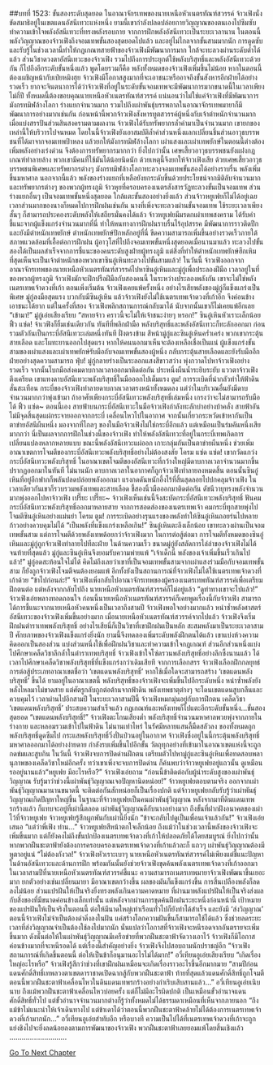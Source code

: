 ##บทที่ 1523: ขั้นสองระดับสุดยอด
ในอาณาจักรเทพของนายเหนือหัวเนตรทัณฑ์สวรรค์ จ้าวเฟิงนั่งขัดสมาธิอยู่ในเขตแดนอัสนีเทวะแห่งหนึ่ง
ยามนี้เขากำลังปลดปล่อยกายวิญญาณของตนเองไปซึมซับทำความเข้าใจพลังอัสนีเทวะที่ทรงพลังรอบกาย
จากการฝึกพลังอัสนีเทวะเป็นระยะเวลานาน ในตอนนี้พลังวิญญาณของจ้าวเฟิงถึงจอมเทพขั้นสองสุดยอดไปแล้ว และอยู่ไม่ไกลจากขั้นสามมากนัก
การดูดซับและรับรู้ในช่วงเวลานี้ทำให้กฎเกณฑสายฟ้าของจ้าวเฟิงมีพัฒนาการมาก ใกล้จะทะลวงผ่านระดับต่ำได้แล้ว
ส่วนวิชาดวงตาอัสนีเทวะของจ้าวเฟิง รวมไปถึงการประยุกต์ใช้พลังบริสุทธิ์และพลังอัสนีเทวะด้วยกัน ก็ไปถึงอีกระดับขั้นหนึ่งแล้ว
พูดโดยรวมก็คือ พลังทั้งหมดของจ้าวเฟิงเพิ่มขึ้นไม่น้อย หากในตอนนี้ต้องเผชิญหน้ากับเป่ยหมิงฮุย จ้าวเฟิงมีโอกาสสูงมากที่จะเอาชนะหรืออาจถึงขั้นสังหารอีกฝ่ายได้อย่างรวดเร็ว
ยากจะจินตนาการได้ว่าจ้าวเฟิงที่อยู่ในระดับขั้นจอมเทพจะมีพัฒนาการมากขนาดนี้ในเวลาเพียงไม่กี่ปี ทั้งหมดนี้ต้องขอบคุณนายเหนือหัวเนตรทัณฑ์สวรรค์
แน่นอนว่าไม่ใช่แค่จ้าวเฟิงที่มีพัฒนาการ
มังกรทมิฬล้างโลกา ร่างแยกจำนวนมาก รวมไปถึงเผ่าพันธุ์บรรพกาลในอาณาจักรเทพมายาก็มีพัฒนาการอย่างมากเช่นกัน
ก่อนหน้านี้พวกจ้าวเฟิงสังหารทูตสวรรค์ผู้หนึ่งกับเจ้าตำหนักจำนวนมาก เมื่อแบ่งสรรปันส่วนสินสงครามตามผลงาน จ้าวเฟิงได้รับทรัพยากรล้ำค่ามาเป็นจำนวนมาก เขายกของเหล่านี้ให้บริวารไปจนหมด
โดยในนี้จ้าวเฟิงยังเอาสมบัติล้ำค่าส่วนหนึ่งแลกเปลี่ยนชิ้นส่วนอาวุธบรรพชนที่ได้มาจากจอมเทพป้าหลง แล้วยกให้มังกรทมิฬล้างโลกา
เผ่าแสงและเผ่าเทพยักษ์ในตอนนี้ต่างต้องเพิ่มพลังอย่างเร่งด่วน จึงต้องการทรัพยากรมากกว่า ยิ่งไปกว่านั้น เศษเสี้ยวอาวุธบรรพชนยังแฝงกฎเกณฑ์ทำลายล้าง พวกเขามีคนที่ใช้มันได้น้อยนิดนัก ด้วยเหตุนี้จึงยกให้จ้าวเฟิงเสีย
ด้วยเศษเสี้ยวอาวุธบรรพชนพิเศษและทรัพยากรต่างๆ มังกรทมิฬล้างโลกาทะลวงจอมเทพขั้นสองได้อย่างราบรื่น พลังเพิ่มขึ้นมหาศาล
นอกจากนี้แล้ว พลังของร่างแยกที่เหลือยังยกระดับขึ้นด้วยประโยชน์จากมิติลับจำนวนมากและทรัพยากรต่างๆ ของพวกผู้ทรงภูมิ จ้าวหุยที่ครอบครองเนตรสังสารวัฏทะลวงขั้นเป็นจอมเทพ ส่วนร่างแยกอื่นๆ เป็นจอมเทพขั้นหนึ่งสุดยอด ใกล้แตะขั้นสองอย่างยิ่งแล้ว
ส่วนจ้าวหยูเฟยก็ไม่ได้อยู่เฉย เวลาส่วนมากของนางก็หมดไปการฝึกฝนเช่นกัน
นางที่เพิ่งจะทะลวงผ่านขั้นจอมเทพ ใช้ระยะเวลาเพียงสั้นๆ ก็สามารถประคองระดับพลังให้เสถียรมั่นคงได้แล้ว
จ้าวหยูเฟยมีมรดกเผ่าเทพสงคราม ได้รับคำชี้แนะจากผู้แข็งแกร่งจำนวนมากที่นี่ ทำให้หนทางการฝึกฝนราบรื่นไร้อุปสรรค มีพัฒนาการราวติดปีก
และยังมีตำหนักเทพยักษ์
ตำหนักเทพยักษ์ปักหลักอยู่ที่นี่ ขีดความสามารถเพิ่มขึ้นอย่างรวดเร็วภายใต้สภาพแวดล้อมที่เอื้อต่อการฝึกฝน
ผู้อาวุโสที่ไปถึงจอมเทพขั้นหนึ่งสุดยอดเมื่อนานมาแล้ว ทะลวงไปขั้นสองได้เป็นผลสำเร็จจากการชี้แนะของคนระดับสูงฝ่ายผู้ทรงภูมิ
แต่สิ่งที่ทำให้ตำหนักเทพยักษ์ฮึกเหิมที่สุดเห็นจะเป็นเจ้าตำหนักของพวกเขาซินอู๋เหินทะลวงไปขั้นสามแล้ว!
ในวันนี้ จ้าวเฟิงออกจากอาณาจักรเทพของนายเหนือหัวเนตรทัณฑ์สวรรค์ไปหาซินอู๋เหินและมู่กู่เพื่อประลองฝีมือ
เวลาอยู่ในที่ของพวกผู้ทรงภูมิ จ้าวเฟิงมักจะฝึกปรือฝีมือกับสองคนนี้ ในระหว่างประลองพลังกัน เขาจะไม่ใช่พลังเนตรเทพเจ้าดวงที่เก้า
ตอนเพิ่งเริ่มต้น จ้าวเฟิงเคยแพ้ครั้งหนึ่ง อย่างไรเสียพลังของมู่กู่ก็แข็งแกร่งเป็นพิเศษ มู่กู่ลงมือสุดแรง บวกกับมีซินอู๋เหิน แล้วจ้าวเฟิงยังไม่ใช้เนตรเทพเจ้าดวงที่เก้าอีก จึงค่อนข้างเอาชนะได้ยาก
แต่ในครั้งที่สอง จ้าวเฟิงพลิกสถานการณ์กลับมาได้ นับจากนั้นเขาก็ไม่เคยแพ้อีกเลย
“เข้ามา!”
มู่กู่เอ่ยเสียงเรียบ
“สหายจ้าว คราวนี้จะไม่ให้เจ้าชนะง่ายๆ หรอก!”
ซินอู๋เหินหัวเราะเล็กน้อย
ฟิ้ว แซ่ด!
จ้าเวฟิงก็ยิ้มเช่นเดียวกัน ทันทีที่พลิกฝ่ามือ พลังบริสุทธิ์และพลังอัสนีเทวะก็ทะลักออกมา ก่อนรวมตัวกันเป็นกระบี่อัสนีเทวะเล่มหนึ่งทันที
ฝั่งตรงข้าม สีหน้ามู่กู่และซินอู๋เหินคร่ำเคร่ง พวกเขากระตุ้นสายเลือด และโผทะยานออกไปสุดแรง
หากให้คนนอกมาเห็นจะต้องเหลือเชื่อเป็นแน่ ผู้แข็งแกร่งขั้นสามของเผ่าแสงและเผ่าเทพยักษ์รับมือกับจอมเทพขั้นสองผู้หนึ่ง กลับกระตุ้นสายเลือดและยังรับมืออีกฝ่ายอย่างสุดความสามารถ
ฟุ่บ!
มู่กู่กลายร่างเป็นระลอกแสงสีขาวสว่าง พุ่งกวาดไปหาจ้าวเฟิงอย่างรวดเร็ว จากนั้นโบกมือส่งคมดาบกาลเวลาออกมาติดต่อกัน ประหนึ่งผืนน้ำระยิบระยับ
แววตาจ้าวเฟิงตึงเครียด เขาแทงดาบอัสนีเทวะพลังบริสุทธิ์ในมือออกไปเต็มแรง
ตูม!
การระเบิดที่น่ากลัวทำให้ฟ้าดินสั่นสะเทือน
กระบี่ของจ้าวเฟิงทำลายดาบกาลเวลาตรงหน้าทั้งหมดลง
แต่ว่าในบริเวณอื่นยังมีดาบจำนวนมากกว่าพุ่งเข้ามา ถ้าอาศัยเพียงกระบี่อัสนีเทวะพลังบริสุทธิ์เล่มหนึ่ง เกรงว่าจะไม่สามารถรับมือได้
ฟิ้ว แซ่ด~
ตอนนี้เอง สายฟ้าบนกระบี่อัสนีเทวะในมือจ้าวเฟิงกำลังทะลักบ่าอย่างบ้าคลั่ง
สายฟ้าอันไม่มีจุดสิ้นสุดแผ่กระจายออกจากกระบี่ เคลื่อนไหวไปในอากาศ จากนั้นเกี่ยวกระหวัดเข้าหากันเป็นตาข่ายอัสนีผืนหนึ่ง
มองจากที่ไกลๆ ของในมือจ้าวเฟิงไม่ใช่กระบี่อีกแล้ว แต่เหมือนเป็นร่มคันหนึ่งเสียมากกว่า
นี่เป็นผลจากการฝึกในช่วงนี้ของจ้าวเฟิง ทำให้พลังอัสนีเทวะที่อยู่ในกระบี่เทพเกิดการเปลี่ยนแปลงหลากหลายแบบ
ขณะนี้พลังอัสนีเทวะแผ่ออก เกาะกลุ่มกันเป็นตาข่ายผืนหนึ่ง ช่วยเพิ่มอาณาเขตการโจมตีของกระบี่อัสนีเทวะพลังบริสุทธิ์อย่างไม่ต้องสงสัย
โครม แซ่ด แซ่ด!
เขากวัดแกว่งกระบี่อัสนีเทวะพลังบริสุทธิ์ ในอาณาเขตโจมตีของอัสนีเทวะที่กว้างใหญ่มีดาบกาลเวลาจำนวนมากขึ้นปรากฏออกมาในทันที
ไม่นานนัก ดาบกาลเวลาในอากาศก็ถูกจ้าวเฟิงทำลายลงหมดสิ้น
ตอนนั้นซินอู๋เหินที่อยู่อีกฟากก็พลันปลดปล่อยพลังออกมา
แรงกดดันหนักอึ้งไร้ที่สิ้นสุดลอยไปปกคลุมจ้าวเฟิง ในเวลาเดียวกันเขาก็รวบรวมพลังเทพและสายเลือด ชี้สองนิ้วมือออกมาติดต่อกัน ดัชนีวายุทรงพลังจำนวนมากพุ่งออกไปหาจ้าวเฟิง
เปรี๊ยะ เปรี๊ยะ~
จ้าวเฟิงเห็นเช่นนี้จึงสะบัดกระบี่อัสนีเทวะพลังบริสุทธิ์ ฟันคมกระบี่อัสนีเทวะพลังบริสุทธิ์ออกมาหลายสาย
จากการสอดส่องของเนตรเทพเจ้า คมกระบี่ทุกสายพุ่งไปโจมตีซินอู๋เหินอย่างแม่นยำ
โครม ตูม!
การระเบิดอย่างรุนแรงของพลังทำให้ซินอู๋เหินถอยร่นไปหลายก้าวอย่างควบคุมไม่ได้
“เป็นพลังที่แข็งแกร่งเหลือเกิน!”
ซินอู๋เหินตะลึงเล็กน้อย
เขาทะลวงผ่านเป็นจอมเทพขั้นสาม แต่การโจมตีด้วยพลังเทพด้อยกว่าจ้าวเฟิงมาก
ในการต่อสู้ต่อมา การโจมตีทั้งหมดของซินอู๋เหินและมู่กู่ถูกจ้าวเฟิงทำลายไปทีละฝ่าย
ในด้านความเร็ว ขนาดมู่กู่ยังสลัดการไล่ล่าของจ้าวเฟิงไม่ได้
จนท้ายที่สุดแล้ว มู่กู่และซินอู๋เหินจึงยอมรับความพ่ายแพ้
“เจ้าเด็กนี่ พลังของเจ้าเพิ่มขึ้นเร็วเกินไปแล้ว!”
มู่กู่อดสะท้อนใจไม่ได้
คิดไม่ถึงเลยว่าเขาที่เป็นจอมเทพขั้นสามจากเผ่าแสงร่วมมือกับจอมเทพขั้นสาม ก็ยังถูกจ้าวเฟิงโจมตีจนต้องยอมแพ้
อีกทั้งยังเป็นสถานการณ์ที่จ้าวเฟิงไม่ได้ใช้เนตรเทพเจ้าดวงที่เก้าด้วย
“ข้าไปก่อนล่ะ!”
จ้าวเฟิงเพิ่งกลับไปอาณาจักรเทพของผู้ครองเนตรเทพทัณฑ์สวรรค์เพื่อเตรียมฝึกตนต่อ
แต่หลังจากกลับไปถึง นายเหนือหัวเนตรทัณฑ์สวรรค์ก็ไม่อยู่แล้ว
“ดูท่าทางเขาจะไปแล้ว!”
จ้าวเฟิงเอ่ยพลางทอดถอนใจ
ก่อนนี้นายเหนือหัวเนตรทัณฑ์สวรรค์ก็เคยพูดเรื่องนี้กับจ้าวเฟิง สามารถได้การชี้แนะจากนายเหนือหัวคนหนึ่งเป็นเวลาถึงสามปี จ้าวเฟิงพอใจอย่างมากแล้ว
หนำซ้ำพลังศาสตร์อัสนีเทวะของจ้าวเฟิงเพิ่มขึ้นอย่างมาก
เมื่อนายเหนือหัวเนตรทัณฑ์สวรรค์จากไปแล้ว จ้าวเฟิงจึงเริ่มฝึกฝนตำราเทพพลังบริสุทธิ์ อย่างไรเสียนี่ก็เป็นวิชาที่เขาฝึกฝนเป็นหลัก
สะสมพลังมาเป็นระยะเวลาสามปี ศักยภาพของจ้าวเฟิงแข็งแกร่งยิ่งนัก ยามนี้จึงทดลองเพิ่มระดับพลังฝึกตนได้แล้ว
เขาแบ่งห้วงความคิดออกเป็นสองส่วน แบ่งส่วนหนึ่งใช้เพื่อฝึกฝนวิชาและทำความเข้าใจกฎเกณฑ์ ส่วนอีกส่วนหนึ่งแบ่งไปศึกษาเคล็ดวิชาลึกล้ำในตำราเทพบริสุทธิ์
จ้าวเฟิงเข้าใจโซ่ตรวนพลังบริสุทธิ์อย่างลึกซึ้งนานแล้ว ได้เวลาไปศึกษาเคล็ดวิชาพลังบริสุทธิ์ที่แข็งแกร่งกว่าเดิมเสียที
จากการเลือกสรร จ้าวเฟิงเลือกฝึกกลยุทธ์การต่อสู้ประเภทอาณาเขตชื่อว่า ‘เขตแดนพลังบริสุทธิ์’
หากใช้เมื่อใดจะสามารถสร้าง ‘เขตแดนพลังบริสุทธิ์’ ขึ้นได้
ยามอยู่ในอาณาเขตนี้ พลังบริสุทธิ์ของจ้าวเฟิงจะเพิ่มขึ้นไปอีกระดับหนึ่ง หนำซ้ำพลังยังหลั่งไหลมาไม่ขาดสาย
แต่ศัตรูกลับถูกต่อต้านจากฟ้าดิน พลังเทพธาตุต่างๆ จะโดนเขตแดนสูบกลืนและควบคุมไว้
เวลาผ่านไปอีกสามปี
ในระยะเวลาสามปีนี้ จ้าวเฟิงหมกมุ่นอยู่กับการฝึกตน
เคล็ดวิชา ‘เขตแดนพลังบริสุทธิ์’ ประสบความสำเร็จแล้ว กฎเกณฑ์และพลังเทพก็ไปแตะอีกระดับขั้นหนึ่ง...ขั้นสองสุดยอด
“เขตแดนพลังบริสุทธิ์!”
จ้าวเฟิงตะโกนเสียงต่ำ พลังบริสุทธิ์จำนวนมหาศาลพวยพุ่งจากภายในร่างกาย และหลอมรวมเข้าไปในฟ้าดิน
ไม่นานเท่าไหร่ ในรัศมีหลายแสนลี้มืดสลัวลง ของทั้งหมดถูกพลังบริสุทธิ์ดูดซึมไป กระแสพลังบริสุทธิ์วิ่งปั่นป่วนอยู่ในอากาศ
จ้าวเฟิงซึ่งอยู่ในนี้กระตุ้นพลังบริสุทธิ์มหาศาลออกมาได้อย่างง่ายดาย กำลังรบเพิ่มขึ้นไปอีกขั้น
วัตถุทุกอย่างที่เข้ามาในอาณาเขตแห่งนี้จะถูกกดข่มและสูบกิน
ในวันนี้ จ้าวเฟิงจบการปิดด่านฝึกตน เตรียมตัวไปหามู่กู่และซินอู๋เหินเพื่อทดสอบพลานุภาพของเคล็ดวิชาใหม่อีกครั้ง
ทว่าเขาเพิ่งจะจบการปิดด่าน ก็ค้นพบว่าจ้าวหยูเฟยอยู่แถวนั้น ดูเหมือนรออยู่นานแล้ว“หยูเฟย มีอะไรหรือ?”
จ้าวเฟิงเอ่ยถาม
“ก่อนนี้ข้าติดต่อกับผู้นำระดับสูงของเผ่าพันธุ์วิญญาณ รับรู้มาว่าช่วงนี้เผ่าพันธุ์วิญญาณเจอปัญหานิดหน่อย!”
จ้าวหยูเฟยตอบตามจริง
ออกจากเผ่าพันธุ์วิญญาณมานานขนาดนี้ จะติดต่อกันสักหน่อยก็เป็นเรื่องปกติ
แต่จ้าวหยูเฟยกลับรับรู้ว่าเผ่าพันธุ์วิญญาณเกิดปัญหาใหญ่ขึ้น
ในฐานะที่จ้าวหยูเฟยเป็นคนเผ่าพันธุ์วิญญาณ หลังจากมาที่ดินแดนเทพรกร้างแล้ว ก็แทบจะอยู่ที่เผ่านี้ตลอด เผ่าพันธุ์วิญญาณดีกับนางอย่างมาก ถึงขั้นที่ฝากฝังอนาคตของเผ่าไว้ที่จ้าวหยูเฟย
จ้าวหยูเฟยรู้สึกผูกพันกับเผ่านี้ยิ่งนัก
“ข้าจะกลับไปดูเป็นเพื่อนเจ้าแล้วกัน!”
จ้าวเฟิงเอ่ยเสนอ
“แต่ว่าพี่เฟิง ท่าน…”
จ้าวหยูเฟยสีหน้าตกใจเล็กน้อย
ถึงแม้ว่าในช่วงเวลานี้พลังของจ้าวเฟิงจะเพิ่มขึ้นมาก แต่ก็ยังคงไม่ถึงขั้นปกป้องเนตรเทพเจ้าดวงที่เก้าให้ปลอดภัยได้โดยสมบูรณ์
ยิ่งไปกว่านั้น หากพวกฝืนชะตาฟ้ายังต้องการครอบครองเนตรเทพเจ้าดวงที่เก้าแล้วละก็ แถวๆ เผ่าพันธุ์วิญญาณต้องมีหูตาอยู่แน่
“ไม่ต้องกังวล!”
จ้าวเฟิงหัวเราะเบาๆ
นายเหนือหัวเนตรทัณฑ์สวรรค์ไม่เพียงแต่ชี้แนะปัญหาในด้านอัสนีเทวะและด้านการฝึก พร้อมกันนั้นยังช่วยจ้าวเฟิงขุดค้นพลังเนตรเทพเจ้าดวงที่เก้าออกมา
ในเวลาสามปีที่นายเหนือหัวเนตรทัณฑ์สวรรค์ชี้แนะ ความสามารถเนตรเทพมายาจ้าวเฟิงพัฒนาขึ้นเยอะมาก
ยกตัวอย่างเช่นเปลี่ยนมายา มีอาณาเขตกว้างขึ้น ผลของมันก็แข็งแกร่งขึ้น การสิ้นเปลืองพลังก็ลดลงไม่น้อย
ส่วนแปรฝันให้เป็นจริงยิ่งทรงพลังเกินความคาดหมาย
ที่ผ่านมาพลังแปรฝันให้เป็นจริงส่งผลกับสิ่งของที่มีขนาดค่อนข้างเล็กเท่านั้น
แต่หลังจากผ่านการขุดค้นฝึกฝนระยะหนึ่งก่อนหน้านี้ เป้าหมายของแปรฝันให้เป็นจริงในตอนนี้ ต่อให้มีนาดใหญ่เท่าเรือนทั่วไปก็ยังทำได้สำเร็จ
และยังมี ‘ส่งวิญญาณ’
ตอนนี้จ้าวเฟิงไม่จำเป็นต้องดำดิ่งลงในฝัน แค่สร้างโลกความฝันขึ้นก็สามารถใช้ได้แล้ว ซึ่งช่วยลดระยะเวลาที่ส่งวิญญาณจำเป็นต้องใช้ลงไปมากนัก
นั่นแปลว่าโอกาสที่จ้าวเฟิงจะหนีรอดจากอันตรายจะเพิ่มขึ้นมาก
ดังนั้นต่อให้ในเผ่าพันธุ์วิญญาณมีเครือข่ายที่พวกฝืนชะตาฟ้าจัดวางเอาไว้ จ้าวเฟิงก็มีโอกาสค่อนข้างมากที่จะหนีรอดได้
แต่เรื่องนี้สำคัญอย่างยิ่ง จ้าวเฟิงจึงไปสอบถามนักปราชญ์อีก
“จ้าวเฟิง สถานการณ์ที่เกิดขึ้นตอนนี้ ต่อให้เป็นข้าก็อนุมานอะไรไม่ได้มาก!”
อวี่เทียนอูเอ่ยเสียงเรียบ
“เกิดเรื่องใหญ่อะไรหรือ”
จ้าวเฟิงรู้สึกว่าช่วงที่เขาฝึกฝนเหมือนจะเกิดเรื่องราวอะไรขึ้นอีกมากมาย
“สามปีก่อน แดนศักดิ์สิทธิ์เทพลวงตาเขตดาราชาดเปิดฉากสู้กับพวกฝืนชะตาฟ้า ท้ายที่สุดแล้วแดนศักดิ์สิทธิ์ถูกโจมตี ตอนนี้พวกฝืนชะตาฟ้าเคลื่อนไหวในดินแดนเทพรกร้างอย่างกำเริบเสิบสานแล้ว…”
อวี่เทียนอูเอ่ยเนิบนาบ
ถึงแม้พวกฝืนชะตาฟ้าเคลื่อนไหวบ่อยครั้ง แต่ก็ไม่มีอะไรผิดปกติ เป็นเหมือนขั้วอำนาจแดนศักดิ์สิทธิ์ทั่วไป
แต่ขั้วอำนาจจำนวนมากต่างก็รู้ว่าทั้งหมดไม่ได้ธรรมดาเหมือนที่เห็นจากภายนอก
“ถึงแม้ข้าไม่แนะนำให้เจ้าเดินทางไป แต่ข้าเดาได้ว่าตอนนี้พวกฝืนชะตาฟ้าคล้ายไม่ได้ต้องการเนตรเทพเจ้าดวงที่เก้ามากนัก…”
อวี่เทียนอูเอ่ยสำทับอีก
หรือบางที ความเป็นไปได้ที่เนตรเทพเจ้าดวงที่เก้าจะถูกแย่งชิงไปจะยิ่งลดน้อยลงตามการพัฒนาของจ้าวเฟิง พวกฝืนชะตาฟ้าเลยยอมแพ้โดยสิ้นเชิงแล้ว
............................


[Go To Next Chapter]( ./380.md)